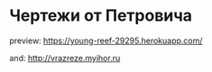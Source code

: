 # Чертежи от Петровича

preview: https://young-reef-29295.herokuapp.com/

and: http://vrazreze.myihor.ru
